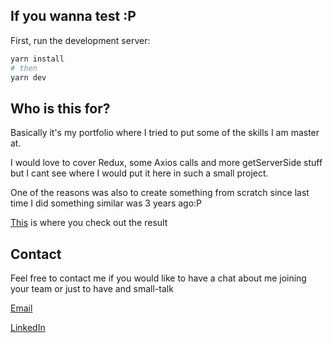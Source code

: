 ## If you wanna test :P

First, run the development server:

```bash
yarn install
# then
yarn dev
```
## Who is this for?
Basically it's my portfolio where I tried to put some of the skills I am master at.

I would love to cover Redux, some Axios calls and more getServerSide stuff
but I cant see where I would put it here in such a small project.

One of the reasons was also to create something from scratch since last time I did something
similar was 3 years ago:P

[This](www.denis-jakusjev.com) is where you check out the result

## Contact

Feel free to contact me if you would like to have a chat about me joining your team or just to have and small-talk

[Email](mailto:denis.jakuskev@gmail.com)

[LinkedIn](https://www.linkedin.com/in/denis-jakusjev/) 

